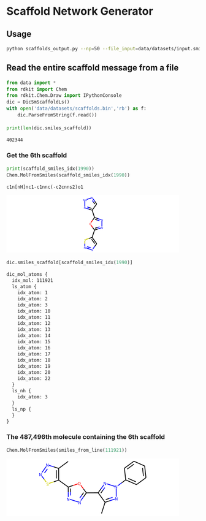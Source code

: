 
# Scaffold Network Generator
## Usage
```bash
python scaffolds_output.py --np=50 --file_input=data/datasets/input.smi --scaffolds_output=data/datasets/scaffolds.smi --file_output=data/datasets/scaffolds.bin 
```
## Read the entire scaffold message from a file


```python
from data import *
from rdkit import Chem
from rdkit.Chem.Draw import IPythonConsole
dic = DicSmScaffoldLs()
with open('data/datasets/scaffolds.bin','rb') as f:
    dic.ParseFromString(f.read())
    
print(len(dic.smiles_scaffold))
```

    402344


### Get the 6th scaffold


```python
print(scaffold_smiles_idx(1990))
Chem.MolFromSmiles(scaffold_smiles_idx(1990))
```

    c1n[nH]nc1-c1nnc(-c2cnns2)o1





![png](images/output_3_1.png)




```python
dic.smiles_scaffold[scaffold_smiles_idx(1990)]
```




    dic_mol_atoms {
      idx_mol: 111921
      ls_atom {
        idx_atom: 1
        idx_atom: 2
        idx_atom: 3
        idx_atom: 10
        idx_atom: 11
        idx_atom: 12
        idx_atom: 13
        idx_atom: 14
        idx_atom: 15
        idx_atom: 16
        idx_atom: 17
        idx_atom: 18
        idx_atom: 19
        idx_atom: 20
        idx_atom: 22
      }
      ls_nh {
        idx_atom: 3
      }
      ls_np {
      }
    }



### The 487,496th molecule containing the 6th scaffold


```python
Chem.MolFromSmiles(smiles_from_line(111921))
```




![png](images/output_6_0.png)


